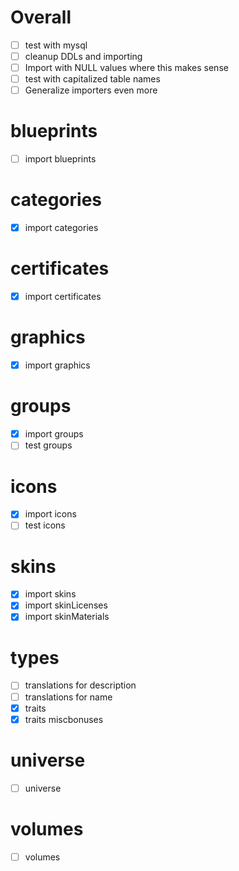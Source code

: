 # Overall
- [ ] test with mysql
- [ ] cleanup DDLs and importing
- [ ] Import with NULL values where this makes sense
- [ ] test with capitalized table names
- [ ] Generalize importers even more

# blueprints
- [ ] import blueprints

# categories
- [x] import categories

# certificates
- [x] import certificates

# graphics
- [x] import graphics

# groups
- [x] import groups
- [ ] test groups

# icons
- [x] import icons
- [ ] test icons

# skins
- [x] import skins
- [x] import skinLicenses
- [x] import skinMaterials

# types
- [ ] translations for description
- [ ] translations for name
- [x] traits
- [x] traits miscbonuses

# universe
- [ ] universe

# volumes
- [ ] volumes
